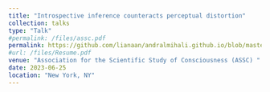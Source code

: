 ```yaml
---
title: "Introspective inference counteracts perceptual distortion"
collection: talks
type: "Talk"
#permalink: /files/assc.pdf
permalink: https://github.com/lianaan/andralmihali.github.io/blob/master/files/assc.pdf
#url: /files/Resume.pdf
venue: "Association for the Scientific Study of Consciousness (ASSC) "
date: 2023-06-25
location: "New York, NY"
---
```

